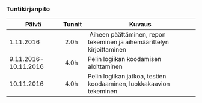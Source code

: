 ### Tuntikirjanpito
Päivä | Tunnit | Kuvaus
--------------- | ----- | ------
1.11.2016 | 2.0h | Aiheen päättäminen, repon tekeminen ja aihemäärittelyn kirjoittaminen
9.11.2016-10.11.2016 | 4.0h | Pelin logiikan koodamisen aloittaminen
10.11.2016 | 4.0h | Pelin logiikan jatkoa, testien koodaaminen, luokkakaavion tekeminen


